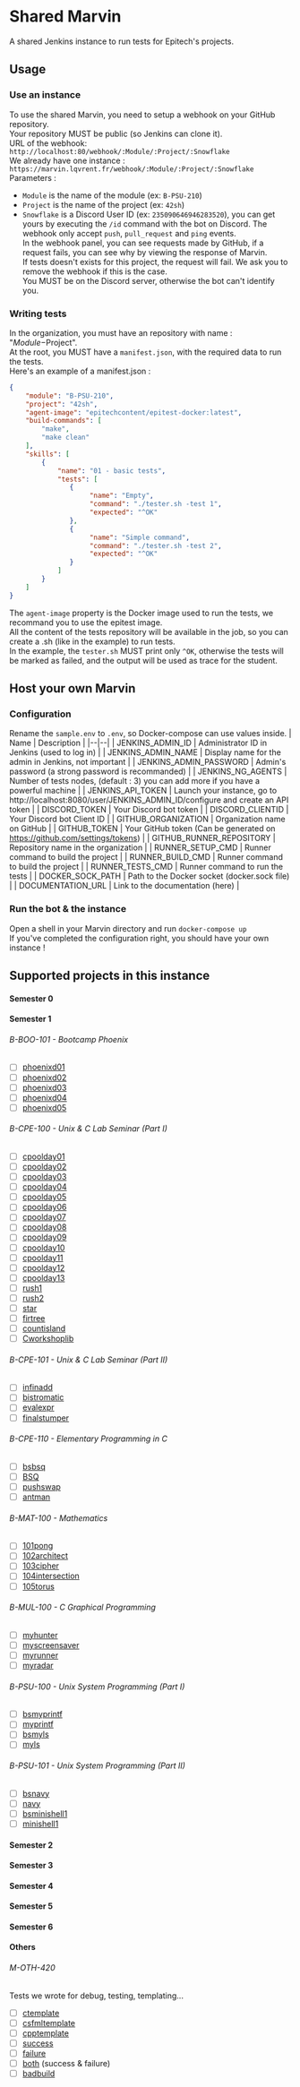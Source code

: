 # Shared Marvin
A shared Jenkins instance to run tests for Epitech's projects.
## Usage
### Use an instance
To use the shared Marvin, you need to setup a webhook on your GitHub repository.<br />
Your repository MUST be public (so Jenkins can clone it).<br />
URL of the webhook: `http://localhost:80/webhook/:Module/:Project/:Snowflake`<br />
We already have one instance : `https://marvin.lqvrent.fr/webhook/:Module/:Project/:Snowflake`<br />
Parameters :<br />
- `Module` is the name of the module (ex: `B-PSU-210`)
- `Project` is the name of the project (ex: `42sh`)
- `Snowflake` is a Discord User ID (ex: `235090646946283520`), you can get yours by executing the `/id` command with the bot on Discord.
The webhook only accept `push`, `pull_request` and `ping` events.<br />
In the webhook panel, you can see requests made by GitHub, if a request fails, you can see why by viewing the response of Marvin.<br />
If tests doesn't exists for this project, the request will fail. We ask you to remove the webhook if this is the case.<br />
You MUST be on the Discord server, otherwise the bot can't identify you.

### Writing tests
In the organization, you must have an repository with name : "$Module-$Project".<br />
At the root, you MUST have a `manifest.json`, with the required data to run the tests.<br />
Here's an example of a manifest.json :<br />
```json
{
    "module": "B-PSU-210",
    "project": "42sh",
    "agent-image": "epitechcontent/epitest-docker:latest",
    "build-commands": [
        "make",
        "make clean"
    ],
    "skills": [
        {
            "name": "01 - basic tests",
            "tests": [
               {
                    "name": "Empty",
                    "command": "./tester.sh -test 1",
                    "expected": "^OK"
               },
               {
                    "name": "Simple command",
                    "command": "./tester.sh -test 2",
                    "expected": "^OK"
               }
            ]
        }
    ]
}
```
The `agent-image` property is the Docker image used to run the tests, we recommand you to use the epitest image.<br />
All the content of the tests repository will be available in the job, so you can create a .sh (like in the example) to run tests.<br />
In the example, the `tester.sh` MUST print only `^OK`, otherwise the tests will be marked as failed, and the output will be used as trace for the student.
## Host your own Marvin
### Configuration
Rename the `sample.env` to `.env`, so Docker-compose can use values inside.
| Name | Description |
|--|--|
| JENKINS_ADMIN_ID | Administrator ID in Jenkins (used to log in) |
| JENKINS_ADMIN_NAME | Display name for the admin in Jenkins, not important |
| JENKINS_ADMIN_PASSWORD | Admin's password (a strong password is recommanded) |
| JENKINS_NG_AGENTS | Number of tests nodes, (default : 3) you can add more if you have a powerful machine |
| JENKINS_API_TOKEN | Launch your instance, go to http://localhost:8080/user/JENKINS_ADMIN_ID/configure and create an API token |
| DISCORD_TOKEN | Your Discord bot token |
| DISCORD_CLIENTID | Your Discord bot Client ID |
| GITHUB_ORGANIZATION | Organization name on GitHub |
| GITHUB_TOKEN | Your GitHub token (Can be generated on https://github.com/settings/tokens) |
| GITHUB_RUNNER_REPOSITORY | Repository name in the organization |
| RUNNER_SETUP_CMD | Runner command to build the project |
| RUNNER_BUILD_CMD | Runner command to build the project |
| RUNNER_TESTS_CMD | Runner command to run the tests |
| DOCKER_SOCK_PATH | Path to the Docker socket (docker.sock file) |
| DOCUMENTATION_URL | Link to the documentation (here) |
### Run the bot & the instance
Open a shell in your Marvin directory and run `docker-compose up`<br />
If you've completed the configuration right, you should have your own instance !

## Supported projects in this instance
#### Semester 0
#### Semester 1
###### B-BOO-101 - Bootcamp Phoenix
- [ ] [phoenixd01](https://github.com/SharedMarvin/B-BOO-101-phoenixd01)
- [ ] [phoenixd02](https://github.com/SharedMarvin/B-BOO-101-phoenixd02)
- [ ] [phoenixd03](https://github.com/SharedMarvin/B-BOO-101-phoenixd03)
- [ ] [phoenixd04](https://github.com/SharedMarvin/B-BOO-101-phoenixd04)
- [ ] [phoenixd05](https://github.com/SharedMarvin/B-BOO-101-phoenixd05)
###### B-CPE-100 - Unix & C Lab Seminar (Part I)
- [ ] [cpoolday01](https://github.com/SharedMarvin/B-CPE-100-cpoolday01)
- [ ] [cpoolday02](https://github.com/SharedMarvin/B-CPE-100-cpoolday02)
- [ ] [cpoolday03](https://github.com/SharedMarvin/B-CPE-100-cpoolday03)
- [ ] [cpoolday04](https://github.com/SharedMarvin/B-CPE-100-cpoolday04)
- [ ] [cpoolday05](https://github.com/SharedMarvin/B-CPE-100-cpoolday05)
- [ ] [cpoolday06](https://github.com/SharedMarvin/B-CPE-100-cpoolday06)
- [ ] [cpoolday07](https://github.com/SharedMarvin/B-CPE-100-cpoolday07)
- [ ] [cpoolday08](https://github.com/SharedMarvin/B-CPE-100-cpoolday08)
- [ ] [cpoolday09](https://github.com/SharedMarvin/B-CPE-100-cpoolday09)
- [ ] [cpoolday10](https://github.com/SharedMarvin/B-CPE-100-cpoolday10)
- [ ] [cpoolday11](https://github.com/SharedMarvin/B-CPE-100-cpoolday11)
- [ ] [cpoolday12](https://github.com/SharedMarvin/B-CPE-100-cpoolday12)
- [ ] [cpoolday13](https://github.com/SharedMarvin/B-CPE-100-cpoolday13)
- [ ] [rush1](https://github.com/SharedMarvin/B-CPE-100-rush1)
- [ ] [rush2](https://github.com/SharedMarvin/B-CPE-100-rush2)
- [ ] [star](https://github.com/SharedMarvin/B-CPE-100-star)
- [ ] [firtree](https://github.com/SharedMarvin/B-CPE-100-firtree)
- [ ] [countisland](https://github.com/SharedMarvin/B-CPE-100-countisland)
- [ ] [Cworkshoplib](https://github.com/SharedMarvin/B-CPE-100-Cworkshoplib)
###### B-CPE-101 - Unix & C Lab Seminar (Part II)
- [ ] [infinadd](https://github.com/SharedMarvin/B-CPE-101-infinadd)
- [ ] [bistromatic](https://github.com/SharedMarvin/B-CPE-101-bistromatic)
- [ ] [evalexpr](https://github.com/SharedMarvin/B-CPE-101-evalexpr)
- [ ] [finalstumper](https://github.com/SharedMarvin/B-CPE-101-finalstumper)
###### B-CPE-110 - Elementary Programming in C
- [ ] [bsbsq](https://github.com/SharedMarvin/B-CPE-110-bsbsq)
- [ ] [BSQ](https://github.com/SharedMarvin/B-CPE-110-BSQ)
- [ ] [pushswap](https://github.com/SharedMarvin/B-CPE-110-pushswap)
- [ ] [antman](https://github.com/SharedMarvin/B-CPE-110-antman)
###### B-MAT-100 - Mathematics
- [ ] [101pong](https://github.com/SharedMarvin/B-MAT-100-101pong)
- [ ] [102architect](https://github.com/SharedMarvin/B-MAT-100-102architect)
- [ ] [103cipher](https://github.com/SharedMarvin/B-MAT-100-103cipher)
- [ ] [104intersection](https://github.com/SharedMarvin/B-MAT-100-104intersection)
- [ ] [105torus](https://github.com/SharedMarvin/B-MAT-100-105torus)
###### B-MUL-100 - C Graphical Programming
- [ ] [myhunter](https://github.com/SharedMarvin/B-MUL-100-myhunter)
- [ ] [myscreensaver](https://github.com/SharedMarvin/B-MUL-100-myscreensaver)
- [ ] [myrunner](https://github.com/SharedMarvin/B-MUL-100-myrunner)
- [ ] [myradar](https://github.com/SharedMarvin/B-MUL-100-myradar)
###### B-PSU-100 - Unix System Programming (Part I)
- [ ] [bsmyprintf](https://github.com/SharedMarvin/B-PSU-100-bsmyprintf)
- [ ] [myprintf](https://github.com/SharedMarvin/B-PSU-100-myprintf)
- [ ] [bsmyls](https://github.com/SharedMarvin/B-PSU-100-bsmyls)
- [ ] [myls](https://github.com/SharedMarvin/B-PSU-100-myls)
###### B-PSU-101 - Unix System Programming (Part II)
- [ ] [bsnavy](https://github.com/SharedMarvin/B-PSU-101-bsnavy)
- [ ] [navy](https://github.com/SharedMarvin/B-PSU-101-navy)
- [ ] [bsminishell1](https://github.com/SharedMarvin/B-PSU-101-bsminishell1)
- [ ] [minishell1](https://github.com/SharedMarvin/B-PSU-101-minishell1)
#### Semester 2
#### Semester 3
#### Semester 4
#### Semester 5
#### Semester 6
#### Others
###### M-OTH-420
Tests we wrote for debug, testing, templating...
- [ ] [ctemplate](https://github.com/SharedMarvin/M-OTH-420-ctemplate)
- [ ] [csfmltemplate](https://github.com/SharedMarvin/M-OTH-420-csfmltemplate)
- [ ] [cpptemplate](https://github.com/SharedMarvin/M-OTH-420-cpptemplate)
- [ ] [success](https://github.com/SharedMarvin/M-OTH-420-success)
- [ ] [failure](https://github.com/SharedMarvin/M-OTH-420-failure)
- [ ] [both](https://github.com/SharedMarvin/M-OTH-420-both) (success & failure)
- [ ] [badbuild](https://github.com/SharedMarvin/M-OTH-420-badbuild)
